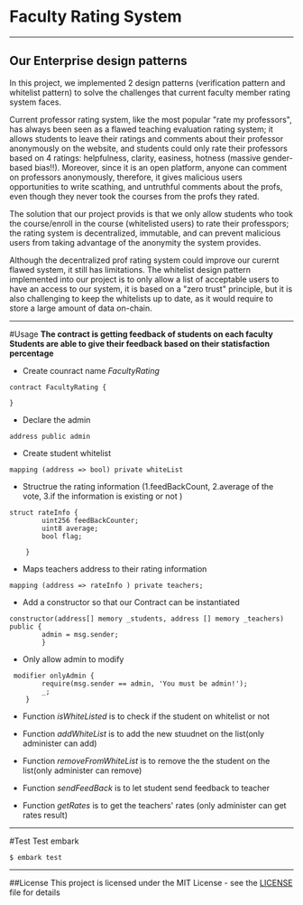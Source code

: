 # Faculty Rating System
---
Our Enterprise design patterns
--
In this project, we implemented 2 design patterns (verification pattern and whitelist pattern) to solve the challenges that current faculty member rating system faces.

Current professor rating system, like the most popular "rate my professors", has always been seen as a flawed teaching evaluation rating system; it allows students to leave their ratings and comments about their professor anonymously on the website, and students could only rate their professors based on 4 ratings: helpfulness, clarity, easiness, hotness (massive gender-based bias!!). Moreover, since it is an open platform, anyone can comment on professors anonymously, therefore, it gives malicious users opportunities to write scathing, and untruthful comments about the profs, even though they never took the courses from the profs they rated. 

The solution that our project provids is that we only allow students who took the course/enroll in the course (whitelisted users) to rate their professpors; the rating system is decentralized, immutable, and can prevent malicious users from taking advantage of the anonymity the system provides.

Although the decentralized prof rating system could improve our curernt flawed system, it still has limitations. The whitelist design pattern implemented into our project is to only allow a list of acceptable users to have an access to our system, it is based on a "zero trust" principle, but it is also challenging to keep the whitelists up to date, as it would require to store a large amount of data on-chain.

---
#Usage
**The contract is getting feedback of students on each faculty**
**Students are able to give their feedback based on their statisfaction percentage**

- Create counract name *FacultyRating*
```
contract FacultyRating {

}
```
- Declare the admin
```
address public admin
```
- Create student whitelist
 ```
 mapping (address => bool) private whiteList
 ```
- Structrue the rating information (1.feedBackCount, 2.average of the vote, 3.if the information is existing or not )

```
struct rateInfo {
        uint256 feedBackCounter;
        uint8 average; 
        bool flag; 
        
    }
```
- Maps teachers address to their rating information 
```
mapping (address => rateInfo ) private teachers;
```
- Add a constructor so that our Contract can be instantiated
```
constructor(address[] memory _students, address [] memory _teachers) public {
        admin = msg.sender;
        }
```
- Only allow admin to modify
```
 modifier onlyAdmin {
        require(msg.sender == admin, 'You must be admin!');
        _;
    }
```
- Function *isWhiteListed* is to check if the student on whitelist or not 

- Function *addWhiteList* is to add the new stuudnet on the list(only administer can add)

- Function *removeFromWhiteList* is to remove the the student on the list(only administer can remove)

- Function *sendFeedBack* is to let student send feedback to teacher

- Function *getRates* is to get the teachers' rates (only administer can get rates result)


---
#Test
Test embark
```
$ embark test
```
---
##License
This project is licensed under the MIT License - see the [LICENSE](https://github.com/mkdesign/facultyRating/blob/master/LICENSE) file for details




